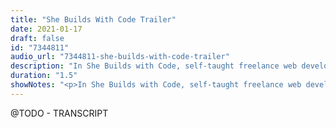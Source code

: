 ```yaml
---
title: "She Builds With Code Trailer"
date: 2021-01-17
draft: false
id: "7344811"
audio_url: "7344811-she-builds-with-code-trailer"
description: "In She Builds with Code, self-taught freelance web developer Noelle Anderson shares her successes, bumps, and bruises as she worked her way out of \"tutorial hell\""
duration: "1.5"
showNotes: "<p>In She Builds with Code, self-taught freelance web developer Noelle Anderson shares her successes, bumps, and bruises as she worked her way out of \"tutorial hell\".&nbsp;<br><br>Show premiers on February 2nd, with new episodes every 1st and 3rd Tuesday.&nbsp;<br><br>Make sure you subscribe!<br><br></p>"
---
```


@TODO - TRANSCRIPT